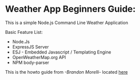 

# Weather App Beginners Guide:

This is a simple Node.js Command Line Weather Application

Basic Feature List:

* Node.Js
* ExpressJS Server
* ESJ - Embedded Javascript / Templating Engine
* OpenWeatherMap.org API
* NPM body-parser
	
This is the howto guide from *-Brandon Morelli-* located 
[here](https://codeburst.io/build-a-weather-website-in-30-minutes-with-node-js-express-openweather-a317f904897b)


